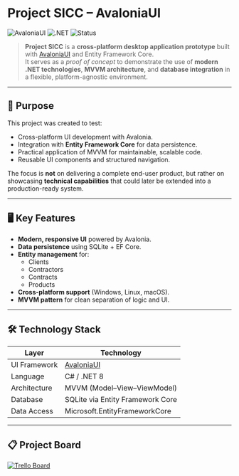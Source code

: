 # Project SICC – AvaloniaUI

![AvaloniaUI](https://img.shields.io/badge/UI%20Framework-AvaloniaUI-blue)
![.NET](https://img.shields.io/badge/.NET-8.0-purple)
![Status](https://img.shields.io/badge/Status-In%20Progress-orange)

> **Project SICC** is a **cross-platform desktop application prototype** built with [AvaloniaUI](https://avaloniaui.net/) and Entity Framework Core.  
> It serves as a *proof of concept* to demonstrate the use of **modern .NET technologies**, **MVVM architecture**, and **database integration** in a flexible, platform-agnostic environment.

---

## 📌 Purpose

This project was created to test:
- Cross-platform UI development with Avalonia.
- Integration with **Entity Framework Core** for data persistence.
- Practical application of MVVM for maintainable, scalable code.
- Reusable UI components and structured navigation.

The focus is **not** on delivering a complete end-user product, but rather on showcasing **technical capabilities** that could later be extended into a production-ready system.

---

## 🖥️ Key Features

- **Modern, responsive UI** powered by Avalonia.
- **Data persistence** using SQLite + EF Core.
- **Entity management** for:
  - Clients
  - Contractors
  - Contracts
  - Products
- **Cross-platform support** (Windows, Linux, macOS).
- **MVVM pattern** for clean separation of logic and UI.

---

## 🛠️ Technology Stack

| Layer          | Technology                                   |
|----------------|----------------------------------------------|
| UI Framework   | [AvaloniaUI](https://avaloniaui.net/)         |
| Language       | C# / .NET 8                                   |
| Architecture   | MVVM (Model–View–ViewModel)                   |
| Database       | SQLite via Entity Framework Core              |
| Data Access    | Microsoft.EntityFrameworkCore                 |

---

## 📋 Project Board

[![Trello Board](https://img.shields.io/badge/Trello-Project%20Agenda-blue?logo=trello)](https://trello.com/b/1GgJVwFY/project-agenda)
